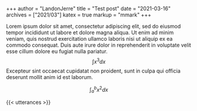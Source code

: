 +++
author = "LandonJerre"
title = "Test post"
date = "2021-03-16"
archives = ["2021/03"]
katex = true
markup = "mmark"
+++

Lorem ipsum dolor sit amet, consectetur adipiscing elit, sed do eiusmod tempor incididunt ut labore et dolore magna aliqua. Ut enim ad minim veniam, quis nostrud exercitation ullamco laboris nisi ut aliquip ex ea commodo consequat. Duis aute irure dolor in reprehenderit in voluptate velit esse cillum dolore eu fugiat nulla pariatur. $$\int x^3 dx$$ Excepteur sint occaecat cupidatat non proident, sunt in culpa qui officia deserunt mollit anim id est laborum.

$$\int_{a}^{b} x^2 dx$$

{{< utterances >}}